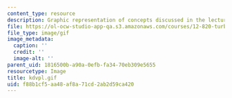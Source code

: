 ```yaml
---
content_type: resource
description: Graphic representation of concepts discussed in the lecture notes.
file: https://ol-ocw-studio-app-qa.s3.amazonaws.com/courses/12-820-turbulence-in-the-ocean-and-atmosphere-spring-2007/f88b1cf5aa48af8a71cd2ab2d59ca420_kdvpl.gif
file_type: image/gif
image_metadata:
  caption: ''
  credit: ''
  image-alt: ''
parent_uid: 1816500b-a90a-0efb-fa34-70eb309e5655
resourcetype: Image
title: kdvpl.gif
uid: f88b1cf5-aa48-af8a-71cd-2ab2d59ca420
---
```

